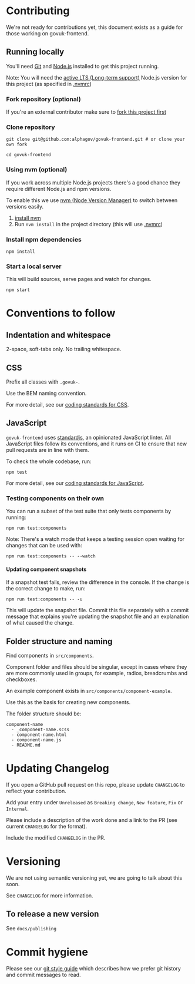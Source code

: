 # Contributing

We're not ready for contributions yet, this document exists as a guide for those working on govuk-frontend.

## Running locally

You'll need [Git](https://help.github.com/articles/set-up-git/) and [Node.js](https://nodejs.org/en/) installed to get this project running.

Note: You will need the [active LTS (Long-term support)](https://github.com/nodejs/Release#release-schedule) Node.js version for this project (as specified in [.nvmrc](./.nvmrc))

### Fork repository (optional)
If you're an external contributor make sure to [fork this project first](https://help.github.com/articles/fork-a-repo/)

### Clone repository
```
git clone git@github.com:alphagov/govuk-frontend.git # or clone your own fork

cd govuk-frontend
```

### Using nvm (optional)
If you work across multiple Node.js projects there's a good chance they require different Node.js and npm versions.

To enable this we use [nvm (Node Version Manager)](https://github.com/creationix/nvm) to switch between versions easily.

1. [install nvm](https://github.com/creationix/nvm#installation)
2. Run `nvm install` in the project directory (this will use [.nvmrc](./.nvmrc))

### Install npm dependencies
```
npm install
```

### Start a local server
This will build sources, serve pages and watch for changes.
```
npm start
```

# Conventions to follow

## Indentation and whitespace

2-space, soft-tabs only. No trailing whitespace.

## CSS

Prefix all classes with `.govuk-`.

Use the BEM naming convention.

For more detail, see our [coding standards for CSS](/docs/coding-standards/css.md).

## JavaScript

`govuk-frontend` uses [standardjs](http://standardjs.com/), an opinionated JavaScript linter.
All JavaScript files follow its conventions, and it runs on CI to ensure that new pull requests are in line with them.

To check the whole codebase, run:

    npm test

For more detail, see our [coding standards for JavaScript](/docs/coding-standards/js.md).

### Testing components on their own
You can run a subset of the test suite that only tests components by running:

    npm run test:components

Note: There's a watch mode that keeps a testing session open waiting for changes that can be used with:

    npm run test:components -- --watch

#### Updating component snapshots

If a snapshot test fails, review the difference in the console. If the change is the correct change to make, run:

`npm run test:components -- -u`

This will update the snapshot file. Commit this file separately with a commit message that explains you're updating the snapshot file and an explanation of what caused the change.

## Folder structure and naming

Find components in `src/components`.

Component folder and files should be singular, except in cases where they are more commonly used in groups, for example, radios, breadcrumbs and checkboxes.

An example component exists in `src/components/component-example`.

Use this as the basis for creating new components.

The folder structure should be:

    component-name
      - _component-name.scss
      - component-name.html
      - component-name.js
      - README.md

# Updating Changelog

If you open a GitHub pull request on this repo, please update `CHANGELOG` to reflect your contribution.

Add your entry under `Unreleased` as `Breaking change`, `New feature`, `Fix` or `Internal`.

Please include a description of the work done and a link to the PR (see current `CHANGELOG` for the format).

Include the modified `CHANGELOG` in the PR.


# Versioning

We are not using semantic versioning yet, we are going to talk about this soon.

See `CHANGELOG` for more information.

## To release a new version

See `docs/publishing`

# Commit hygiene

Please see our [git style guide](https://github.com/alphagov/styleguides/blob/master/git.md)
which describes how we prefer git history and commit messages to read.
